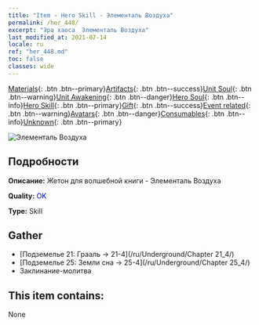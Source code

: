 ```yaml
---
title: "Item - Hero Skill - Элементаль Воздуха"
permalink: /her_448/
excerpt: "Эра хаоса  Элементаль Воздуха"
last_modified_at: 2021-07-14
locale: ru
ref: "her_448.md"
toc: false
classes: wide
---
```

 [Materials](/ItemsRU/){: .btn .btn--primary}[Artifacts](/ItemsRU/Artifacts/){: .btn .btn--success}[Unit Soul](/ItemsRU/UnitSoul/){: .btn .btn--warning}[Unit Awakening](/ItemsRU/UnitAwakening/){: .btn .btn--danger}[Hero Soul](/ItemsRU/HeroSoul/){: .btn .btn--info}[Hero Skill](/ItemsRU/HeroSkill/){: .btn .btn--primary}[Gift](/ItemsRU/Gift/){: .btn .btn--success}[Event related](/ItemsRU/Events/){: .btn .btn--warning}[Avatars](/ItemsRU/Avatars/){: .btn .btn--danger}[Consumables](/ItemsRU/Consumables/){: .btn .btn--info}[Unknown](/ItemsRU/Unknown/){: .btn .btn--primary}

 ![Элементаль Воздуха](/images/t/ps_zhaohuanqiyuansu.png)

## Подробности
 **Описание:** Жетон для волшебной книги - Элементаль Воздуха

 **Quality:** <span style="color: #0000CD">OK</span>

 **Type:** Skill

## Gather

*    [Подземелье 21: Грааль -> 21-4](/ru/Underground/Chapter 21_4/) 
*    [Подземелье 25: Земли сна -> 25-4](/ru/Underground/Chapter 25_4/) 
*    Заклинание-молитва 

## This item contains:

  None

